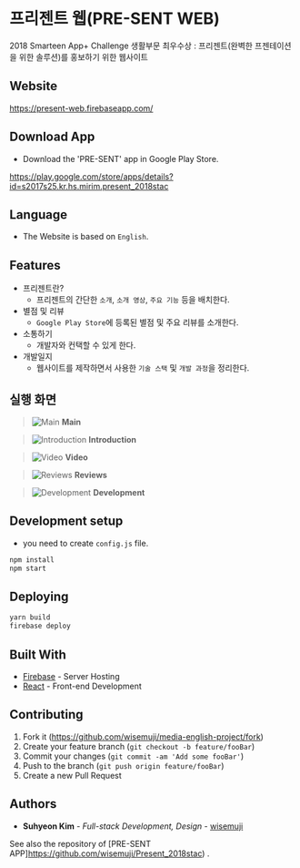 # 프리젠트 웹(PRE-SENT WEB)

2018 Smarteen App+ Challenge 생활부문 최우수상 : 프리젠트(완벽한 프젠테이션을 위한 솔루션)를 홍보하기 위한 웹사이트

## Website

https://present-web.firebaseapp.com/

## Download App

* Download the 'PRE-SENT' app in Google Play Store.

https://play.google.com/store/apps/details?id=s2017s25.kr.hs.mirim.present_2018stac

## Language

* The Website is based on `English`.

## Features

* 프리젠트란?
    * 프리젠트의 간단한 `소개`, `소개 영상`, `주요 기능` 등을 배치한다.
* 별점 및 리뷰
    * `Google Play Store`에 등록된 별점 및 주요 리뷰를 소개한다.
* 소통하기
    * 개발자와 컨택할 수 있게 한다.
* 개발일지
    * 웹사이트를 제작하면서 사용한 `기술 스택` 및 `개발 과정`을 정리한다.

## 실행 화면

> ![Main](https://user-images.githubusercontent.com/32327475/57661990-4df23880-7628-11e9-925d-2239c3c694bc.png)
**Main**

> ![Introduction](https://user-images.githubusercontent.com/32327475/57661999-534f8300-7628-11e9-9c0d-86a6f3f77ac2.png)
**Introduction**

> ![Video](https://user-images.githubusercontent.com/32327475/57662064-8c87f300-7628-11e9-9cf9-a97a9e20f985.png)
**Video**

> ![Reviews](https://user-images.githubusercontent.com/32327475/57662079-990c4b80-7628-11e9-948f-6fbc2b641376.png)
**Reviews**

> ![Development](https://user-images.githubusercontent.com/32327475/57662085-a45f7700-7628-11e9-99f0-e99016e108be.png)
**Development**


## Development setup

* you need to create `config.js` file.

```sh
npm install
npm start
```

## Deploying

```sh
yarn build
firebase deploy
```

## Built With

* [Firebase](https://www.heroku.com/) - Server Hosting
* [React](https://reactjs.org/) - Front-end Development

## Contributing

1. Fork it (<https://github.com/wisemuji/media-english-project/fork>)
2. Create your feature branch (`git checkout -b feature/fooBar`)
3. Commit your changes (`git commit -am 'Add some fooBar'`)
4. Push to the branch (`git push origin feature/fooBar`)
5. Create a new Pull Request

## Authors

* **Suhyeon Kim** - *Full-stack Development, Design* - [wisemuji](https://github.com/wisemuji)

See also the repository of [PRE-SENT APP]https://github.com/wisemuji/Present_2018stac) . 
